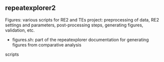 ## repeatexplorer2
Figures: various scripts for RE2 and TEs project: preprocessing of data, RE2 settings and parameters, post-processing steps, generating figures, validation, etc. 
- figures.sh: part of the repeatexplorer documentation for generating figures from comparative analysis

scripts
